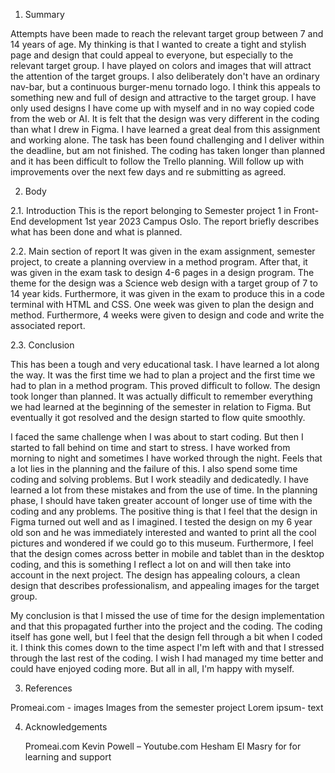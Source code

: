 1. Summary

Attempts have been made to reach the relevant target group between 7 and 14 years of age.
My thinking is that I wanted to create a tight and stylish page and design that could appeal to everyone, but especially to the relevant target group.
I have played on colors and images that will attract the attention of the target groups.
I also deliberately don't have an ordinary nav-bar, but a continuous burger-menu tornado logo. I think this appeals to something new and full of design and attractive to the target group.
I have only used designs I have come up with myself and in no way copied code from the web or AI. It is felt that the design was very different in the coding than what I drew in Figma. I have learned a great deal from this assignment and working alone. The task has been found challenging and I deliver within the deadline, but am not finished. The coding has taken longer than planned and it has been difficult to follow the Trello planning.
Will follow up with improvements over the next few days and re submitting as agreed.

2. Body

2.1. Introduction
 This is the report belonging to Semester project 1 in Front-End development 1st year 2023 Campus Oslo.
The report briefly describes what has been done and what is planned.

2.2. Main section of report
 It was given in the exam assignment, semester project, to create a planning overview in a method program. After that, it was given in the exam task to design 4-6 pages in a design program. The theme for the design was a Science web design with a target group of 7 to 14 year kids. Furthermore, it was given in the exam to produce this in a code terminal with HTML and CSS.
One week was given to plan the design and method. Furthermore, 4 weeks were given to design and code and write the associated
 report.


2.3. Conclusion

This has been a tough and very educational task.
I have learned a lot along the way. It was the first time we had to plan a project and the first time we had to plan in a method program. This proved difficult to follow. The design took longer than planned. It was actually difficult to remember everything we had learned at the beginning of the semester in relation to Figma. But eventually it got resolved and the design started to flow quite smoothly. 

I faced the same challenge when I was about to start coding. But then I started to fall behind on time and start to stress.
I have worked from morning to night and sometimes I have worked through the night. Feels that a lot lies in the planning and the failure of this.
I also spend some time coding and solving problems. But I work steadily and dedicatedly.
I have learned a lot from these mistakes and from the use of time. In the planning phase, I should have taken greater account of longer use of time with the coding and any problems.
The positive thing is that I feel that the design in Figma turned out well and as I imagined. I tested the design on my 6 year old son and he was immediately interested and wanted to print all the cool pictures and wondered if we could go to this museum.
Furthermore, I feel that the design comes across better in mobile and tablet than in the desktop coding, and this is something I reflect a lot on and will then take into account in the next project.
The design has appealing colours, a clean design that describes professionalism, and appealing images for the target group.

My conclusion is that I missed the use of time for the design implementation and that this propagated further into the project and the coding. The coding itself has gone well, but I feel that the design fell through a bit when I coded it. I think this comes down to the time aspect I'm left with and that I stressed through the last rest of the coding. 
I wish I had managed my time better and could have enjoyed coding more.
But all in all, I'm happy with myself.

3. References

Promeai.com - images
Images from the semester project
Lorem ipsum- text

4. Acknowledgements

   Promeai.com
   Kevin Powell – Youtube.com
   Hesham El Masry for for learning and support
 
    































